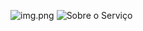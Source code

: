 ![img.png](img.pnghttps://media.discordapp.net/attachments/725747864286003271/1238541539677044736/image.png?ex=663fa932&is=663e57b2&hm=555d18baf2fafd71f20feb9f17fbe770d186b827ec2eef74fee473b614874d0c&=&format=webp&quality=lossless&width=492&height=432)
![Sobre o Serviço](https://i.ibb.co/mBRkpKC/imagem-2024-04-19-164425328.png)